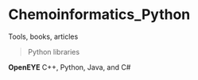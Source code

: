 # Chemoinformatics_Python
Tools, books, articles

> Python libraries

**OpenEYE**
C++, Python, Java, and C#
